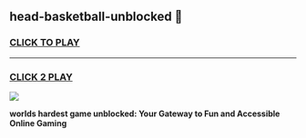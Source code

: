 
## head-basketball-unblocked 👋
<h3>
<a href="https://premium.freeplayer.one?title=head-basketball-unblocked&ref=14F">CLICK TO PLAY</a></h3>
<hr>

<h3>
<a href="https://premium.freeplayer.one?title=head-basketball-unblocked&ref=14F">CLICK 2 PLAY</a>
  
</h3>

<a href="https://premium.freeplayer.one?title=head-basketball-unblocked&ref=12F/"><img src="https://clearcache.store/games.png"></a>


**worlds hardest game unblocked: Your Gateway to Fun and Accessible Online Gaming**
